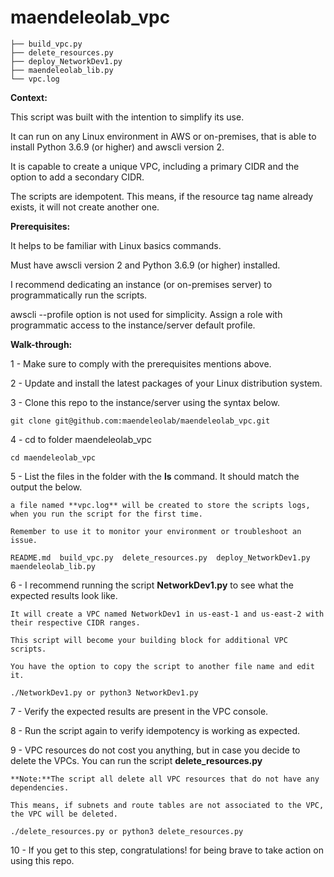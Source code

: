 # maendeleolab_vpc

```
├── build_vpc.py
├── delete_resources.py
├── deploy_NetworkDev1.py
├── maendeleolab_lib.py
└── vpc.log
```

**Context:**

This script was built with the intention to simplify its use. 

It can run on any Linux environment in AWS or on-premises, that is able to install Python 3.6.9 (or higher) and awscli version 2.

It is capable to create a unique VPC, including a primary CIDR and the option to add a secondary CIDR.

The scripts are idempotent. This means, if the resource tag name already exists, it will not create another one.

**Prerequisites:**

It helps to be familiar with Linux basics commands.

Must have awscli version 2 and Python 3.6.9 (or higher) installed.

I recommend dedicating an instance (or on-premises server) to programmatically run the scripts.  

awscli --profile option is not used for simplicity. Assign a role with programmatic access to the instance/server default profile.


**Walk-through:**

1 - Make sure to comply with the prerequisites mentions above.

2 - Update and install the latest packages of your Linux distribution system.

3 - Clone this repo to the instance/server using the syntax below.

```
git clone git@github.com:maendeleolab/maendeleolab_vpc.git
```

4 - cd to folder maendeleolab_vpc

```
cd maendeleolab_vpc
```

5 - List the files in the folder with the **ls** command. It should match the output the below.
	
	a file named **vpc.log** will be created to store the scripts logs, when you run the script for the first time.
	
	Remember to use it to monitor your environment or troubleshoot an issue.

```
README.md  build_vpc.py  delete_resources.py  deploy_NetworkDev1.py  maendeleolab_lib.py
```

6 - I recommend running the script **NetworkDev1.py** to see what the expected results look like. 

	It will create a VPC named NetworkDev1 in us-east-1 and us-east-2 with their respective CIDR ranges.

	This script will become your building block for additional VPC scripts. 

	You have the option to copy the script to another file name and edit it.

```
./NetworkDev1.py or python3 NetworkDev1.py
```

7 - Verify the expected results are present in the VPC console. 

8 - Run the script again to verify idempotency is working as expected. 

9 - VPC resources do not cost you anything, but in case you decide to delete the VPCs. You can run the script **delete_resources.py**
	
	**Note:**The script all delete all VPC resources that do not have any dependencies. 
	
	This means, if subnets and route tables are not associated to the VPC, the VPC will be deleted. 

```
./delete_resources.py or python3 delete_resources.py
```

10 - If you get to this step, congratulations! for being brave to take action on using this repo. 

	
